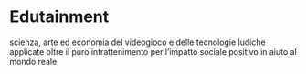 # Edutainment

scienza, arte ed economia
del videogioco e delle tecnologie ludiche
applicate oltre il puro intrattenimento
per l’impatto sociale positivo
in aiuto al mondo reale

